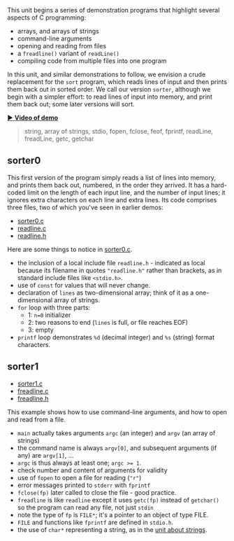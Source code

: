 This unit begins a series of demonstration programs that highlight several aspects of C programming:

-  arrays, and arrays of strings
-  command-line arguments
-  opening and reading from files
-  a `freadline()` variant of `readLine()`
-  compiling code from multiple files into one program

In this unit, and similar demonstrations to follow, we envision a crude replacement for the `sort` program, which reads lines of input and then prints them back out in sorted order.
We call our version `sorter`, although we begin with a simpler effort: to read lines of input into memory, and print them back out; some later versions will sort.

[:arrow_forward: **Video of demo**](https://dartmouth.hosted.panopto.com/Panopto/Pages/Viewer.aspx?id=b5ded04d-15fe-42b7-8600-ad0600135056)

> string, array of strings,
> stdio, fopen, fclose, feof, fprintf, readLine, freadLine, getc, getchar

## sorter0

This first version of the program simply reads a list of lines into memory, and prints them back out, numbered, in the order they arrived.
It has a hard-coded limit on the length of each input line, and the number of input lines; it ignores extra characters on each line and extra lines.
Its code comprises three files, two of which you've seen in earlier demos:

* [sorter0.c](https://github.com/cs50dartmouth21FS1/examples/blob/main/sorter0.c)
* [readline.c](https://github.com/cs50dartmouth21FS1/examples/blob/main/readline.c)
* [readline.h](https://github.com/cs50dartmouth21FS1/examples/blob/main/readline.h)

Here are some things to notice in [sorter0.c](https://github.com/cs50dartmouth21FS1/examples/blob/main/sorter0.c).

* the inclusion of a local include file `readline.h` - indicated as local because its filename in quotes `"readline.h"` rather than brackets, as in standard include files like `<stdio.h>`.
* use of `const` for values that will never change.
* declaration of `lines` as two-dimensional array; think of it as a one-dimensional array of strings.
* `for` loop with three parts:
	* 1: `n=0` initializer
	* 2: two reasons to end (`lines` is full, or file reaches EOF)
	* 3: empty
* `printf` loop demonstrates `%d` (decimal integer) and `%s` (string) format characters.

## sorter1

* [sorter1.c](https://github.com/cs50dartmouth21FS1/examples/blob/main/sorter1.c)
* [freadline.c](https://github.com/cs50dartmouth21FS1/examples/blob/main/freadline.c)
* [freadline.h](https://github.com/cs50dartmouth21FS1/examples/blob/main/freadline.h)

This example shows how to use command-line arguments, and how to open and read from a file.

* `main` actually takes arguments `argc` (an integer) and `argv` (an array of strings)
* the command name is always `argv[0]`, and subsequent arguments (if any) are `argv[1]`, ...
* `argc` is thus always at least one; `argc >= 1`.
* check number and content of arguments for validity
* use of `fopen` to open a file for reading (`"r"`)
* error messages printed to `stderr` with `fprintf`
* `fclose(fp)` later called to close the file - good practice.
* `freadline` is like `readline` except it uses `getc(fp)` instead of `getchar()` so the program can read any file, not just `stdin`
* note the type of `fp` is `FILE*`; it's a pointer to an object of type FILE.
* `FILE` and functions like `fprintf` are defined in `stdio.h`.
* the use of `char*` representing a string, as in the [unit about strings](https://github.com/cs50dartmouth21FS1/home/blob/main/knowledge/units/c-string.md).
